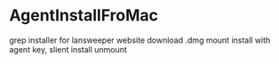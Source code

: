 # AgentInstallFroMac
grep installer for lansweeper website
download .dmg
mount
install with agent key, slient install
unmount
